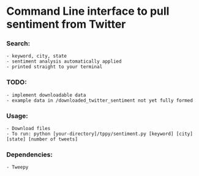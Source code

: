 # Command Line interface to pull sentiment from Twitter

### Search:
    - keyword, city, state
    - sentiment analysis automatically applied
    - printed straight to your terminal

### TODO:
    - implement downloadable data
    - example data in /downloaded_twitter_sentiment not yet fully formed

### Usage:
    - Download files
    - To run: python [your-directory]/tppy/sentiment.py [keyword] [city] [state] [number of tweets]

### Dependencies:
    - Tweepy
